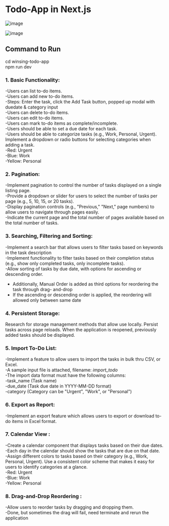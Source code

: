 # Todo-App in Next.js

![image](https://github.com/user-attachments/assets/b14157d0-c5ca-4764-96c7-20e060fda50d)

![image](https://github.com/user-attachments/assets/e601662f-1872-4dfc-a725-07e39a834c74)


## Command to Run <br>
cd winsing-todo-app <br>
npm run dev

### 1. Basic Functionality:<br>
-Users can list to-do items.<br>
-Users can add new to-do items.<br>
  -Steps: Enter the task, click the Add Task button, popped up modal with duedate & category              input<br>
-Users can delete to-do items.<br>
-Users can edit to-do items.<br>
-Users can mark to-do items as complete/incomplete.<br>
-Users should be able to set a due date for each task.<br>
-Users should be able to categorize tasks (e.g., Work, Personal, Urgent). Implement a dropdown   or radio buttons for selecting categories when adding a task.<br>
  -Red: Urgent<br>
  -Blue: Work<br>
  -Yellow: Personal<br>

### 2. Pagination:<br>
-Implement pagination to control the number of tasks displayed on a single listing page.<br>
-Provide a dropdown or slider for users to select the number of tasks per page (e.g., 5, 10,     15, or 20 tasks).<br>
-Display pagination controls (e.g., "Previous," "Next," page numbers) to allow users to          navigate through pages easily.<br>
-Indicate the current page and the total number of pages available based on the total number of  tasks.<br>

### 3. Searching, Filtering and Sorting:<br>
-Implement a search bar that allows users to filter tasks based on keywords in the task description<br>
-Implement functionality to filter tasks based on their completion status (e.g., show only completed tasks, only incomplete tasks).<br>
-Allow sorting of tasks by due date, with options for ascending or descending order.<br>
  - Additionally, Manual Order is added as third options for reordering the task through drag-      and-drop<br>
  - If the ascending or descending order is applied, the reordering will allowed only between       same date<br>

### 4. Persistent Storage:<br>
Research for storage management methods that allow use locally. Persist tasks across page reloads. When the application is reopened, previously added tasks should be displayed.

### 5. Import To-Do List:<br>
-Implement a feature to allow users to import the tasks in bulk thru CSV, or Excel.<br>
-A sample input file is attached, filename: *import_todo* <br>
-The import data format must have the following columns:<br>
  -task_name (Task name)<br>
  -due_date (Task due date in YYYY-MM-DD format)<br>
  -category (Category can be "Urgent", "Work", or "Personal")<br>

### 6. Export as Report:<br>
-Implement an export feature which allows users to export or download to-do items in Excel format.

### 7. Calendar View :<br>
-Create a calendar component that displays tasks based on their due dates.<br>
-Each day in the calendar should show the tasks that are due on that date.<br>
-Assign different colors to tasks based on their category (e.g., Work, Personal, Urgent). Use a  consistent color scheme that makes it easy for users to identify categories at a glance.<br>
  -Red: Urgent<br>
  -Blue: Work<br>
  -Yellow: Personal<br>


### 8. Drag-and-Drop Reordering :<br>
-Allow users to reorder tasks by dragging and dropping them.<br>
-Done, but sometimes the drag will fail, need terminate and rerun the application

